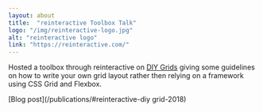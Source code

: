 ```yaml
---
layout: about
title:  "reinteractive Toolbox Talk"
logo: "/img/reinteractive-logo.jpg"
alt: "reinteractive logo"
link: "https://reinteractive.com/"
---
```


Hosted a toolbox through reinteractive on [DIY Grids](/presentations/#diy-grids) giving some guidelines on how to write your own grid layout rather then relying on a framework using CSS Grid and Flexbox.

[Blog post](/publications/#reinteractive-diy grid-2018)
